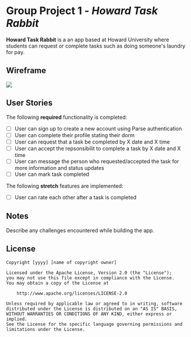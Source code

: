 # Group Project 1 - *Howard Task Rabbit*

**Howard Task Rabbit** is a an app based at Howard University where students can request or complete tasks such as doing someone's laundry for pay.

## Wireframe

<img src = "https://i.imgur.com/4DgDq0m.png">

## User Stories

The following **required** functionality is completed:

- [ ] User can sign up to create a new account using Parse authentication
- [ ] User can complete their profile stating their dorm
- [ ] User can request that a task be completed by X date and X time
- [ ] User can accept the repsonsibilit to complete a task by X date and X time
- [ ] User can message the person who requested/accepted the task for more information and status updates 
- [ ] User can mark task completed

The following **stretch** features are implemented:

- [ ] User can rate each other after a task is completed 

## Notes

Describe any challenges encountered while building the app.

## License

    Copyright [yyyy] [name of copyright owner]

    Licensed under the Apache License, Version 2.0 (the "License");
    you may not use this file except in compliance with the License.
    You may obtain a copy of the License at

        http://www.apache.org/licenses/LICENSE-2.0

    Unless required by applicable law or agreed to in writing, software
    distributed under the License is distributed on an "AS IS" BASIS,
    WITHOUT WARRANTIES OR CONDITIONS OF ANY KIND, either express or implied.
    See the License for the specific language governing permissions and
    limitations under the License.
    
